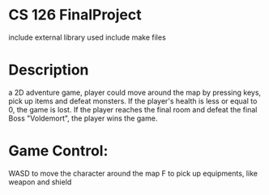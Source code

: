 # CS 126 FinalProject

include external library used
include make files

# Description
a 2D adventure game, player could move around the map by pressing keys, pick up items and defeat monsters.
If the player's health is less or equal to 0, the game is lost.
If the player reaches the final room and defeat the final Boss "Voldemort", the player wins the game.

# Game Control:
WASD to move the character around the map
F to pick up equipments, like weapon and shield
